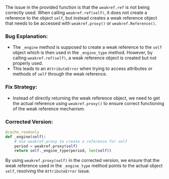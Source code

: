The issue in the provided function is that the `weakref.ref` is not being correctly used. When calling `weakref.ref(self)`, it does not create a reference to the object `self`, but instead creates a weak reference object that needs to be accessed with `weakref.proxy()` or `weakref.Reference()`.

### Bug Explanation:
- The `_engine` method is supposed to create a weak reference to the `self` object which is then used in the `_engine_type` method. However, by calling `weakref.ref(self)`, a weak reference object is created but not properly used.
- This leads to an `AttributeError` when trying to access attributes or methods of `self` through the weak reference.

### Fix Strategy:
- Instead of directly returning the weak reference object, we need to get the actual reference using `weakref.proxy()` to ensure correct functioning of the weak reference mechanism.

### Corrected Version:
```python
@cache_readonly
def _engine(self):
    # Use weakref.proxy to create a reference for self
    period = weakref.proxy(self)
    return self._engine_type(period, len(self))
```

By using `weakref.proxy(self)` in the corrected version, we ensure that the weak reference used in the `_engine_type` method points to the actual object `self`, resolving the `AttributeError` issue.